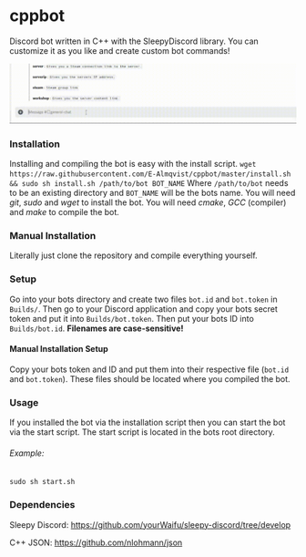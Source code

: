 # cppbot
Discord bot written in C++ with the SleepyDiscord library. You can customize it as you like and
create custom bot commands!

![Bot Demo](demo/discordbot.gif)

### Installation 
Installing and compiling the bot is easy with the install script. 
`wget https://raw.githubusercontent.com/E-Almqvist/cppbot/master/install.sh && sudo sh install.sh /path/to/bot BOT_NAME`
Where `/path/to/bot` needs to be an existing directory and `BOT_NAME` will be the bots name. 
You will need *git*, *sudo* and *wget* to install the bot. You will need *cmake*, *GCC* (compiler) and *make* to compile the bot. 

### Manual Installation
Literally just clone the repository and compile everything yourself. 

### Setup 
Go into your bots directory and create two files `bot.id` and `bot.token` in `Builds/`.
Then go to your Discord application and copy your bots secret token and put it into `Builds/bot.token`.
Then put your bots ID into `Builds/bot.id`. **Filenames are case-sensitive!**

#### Manual Installation Setup
Copy your bots token and ID and put them into their respective file (`bot.id` and `bot.token`).
These files should be located where you compiled the bot.

### Usage
If you installed the bot via the installation script then you can start the bot via the start
script. The start script is located in the bots root directory.
###### Example:
`sudo sh start.sh`

### Dependencies

Sleepy Discord: https://github.com/yourWaifu/sleepy-discord/tree/develop

C++ JSON: https://github.com/nlohmann/json
